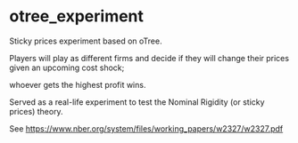 # otree_experiment
Sticky prices experiment based on oTree.

Players will play as different firms and decide if they will change their prices given an upcoming cost shock; 

whoever gets the highest profit wins.

Served as a real-life experiment to test the Nominal Rigidity (or sticky prices) theory.

See https://www.nber.org/system/files/working_papers/w2327/w2327.pdf
